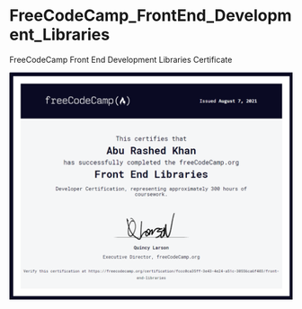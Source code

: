 # FreeCodeCamp_FrontEnd_Development_Libraries
FreeCodeCamp Front End Development Libraries Certificate

<img src="https://github.com/rashedabir/rashedabir/blob/main/FrontEnd_Development_Libraries.png" alt="" />
